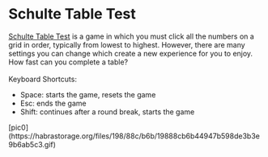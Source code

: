 # Schulte Table Test


[Schulte Table Test](https://drafterleo.github.io/schulte/) is a game in which you must click all the numbers on a grid in order, typically from lowest to highest. However, there are many settings you can change which create a new experience for you to enjoy. How fast can you complete a table? \
\
Keyboard Shortcuts:
<ul>
  <li>Space: starts the game, resets the game</li>
  <li>Esc: ends the game</li>
  <li>Shift: continues after a round break, starts the game</li>
</ul>
[pic0](https://habrastorage.org/files/198/88c/b6b/19888cb6b44947b598de3b3e9b6ab5c3.gif)

